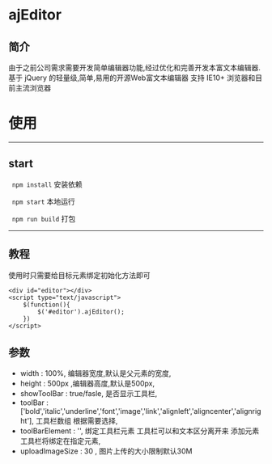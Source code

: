 # ajEditor

## 简介
由于之前公司需求需要开发简单编辑器功能,经过优化和完善开发本富文本编辑器.基于 jQuery 的轻量级,简单,易用的开源Web富文本编辑器
支持 IE10+ 浏览器和目前主流浏览器
# 使用
***
## start
` npm install` 安装依赖  

` npm start`   本地运行  

` npm run build` 打包  
***
## 教程
使用时只需要给目标元素绑定初始化方法即可

	<div id="editor"></div>
	<script type="text/javascript">
		$(function(){
			$('#editor').ajEditor();
		})
	</script>
## 参数
* 	width : 100%, 编辑器宽度,默认是父元素的宽度,
*	height : 500px ,编辑器高度,默认是500px,
*	showToolBar : true/fasle, 是否显示工具栏,
*	toolBar : ['bold','italic','underline','font','image','link','alignleft','aligncenter','alignright'], 工具栏数组 根据需要选择,
*	toolBarElement : '', 绑定工具栏元素 工具栏可以和文本区分离开来 添加元素工具栏将绑定在指定元素,
*	uploadImageSize : 30 , 图片上传的大小限制默认30M

